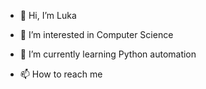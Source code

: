- 👋 Hi, I’m Luka
- 👀 I’m interested in Computer Science
- 🌱 I’m currently learning Python automation

- 📫 How to reach me 

